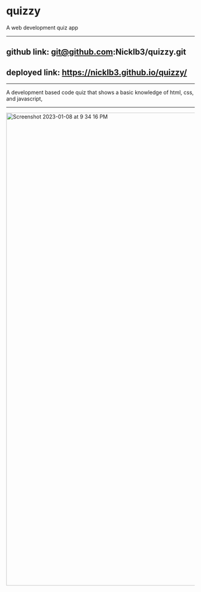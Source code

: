 # quizzy

A web development quiz app

---

## github link: git@github.com:Nicklb3/quizzy.git

## deployed link: https://nicklb3.github.io/quizzy/

---

A development based code quiz that shows a basic knowledge of html, css, and javascript,

---

<img width="1264" alt="Screenshot 2023-01-08 at 9 34 16 PM" src="https://user-images.githubusercontent.com/103023770/211246320-a1e7eea6-0811-405c-b2c5-77a91f14a3d9.png">
